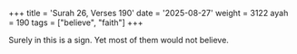 +++
title = 'Surah 26, Verses 190'
date = '2025-08-27'
weight = 3122
ayah = 190
tags = ["believe", "faith"]
+++

Surely in this is a sign. Yet most of them would not believe.